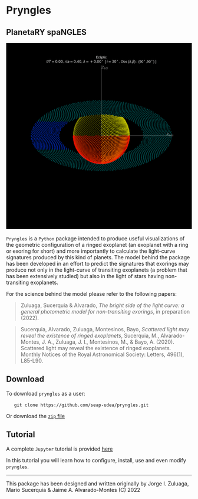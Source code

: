 # Pryngles

## PlanetaRY spaNGLES
![Animation](https://github.com/seap-udea/pryngles-public/blob/master/gallery/ecliptic-i_3.0e+01-lambobs_9.0e+01-betaobs_9.0e+01.gif?raw=true)

`Pryngles` is a `Python` package intended to produce useful
visualizations of the geometric configuration of a ringed exoplanet
(an exoplanet with a ring or exoring for short) and more importantly
to calculate the light-curve signatures produced by this kind of
planets.  The model behind the package has been developed in an effort
to predict the signatures that exorings may produce not only in the
light-curve of transiting exoplanets (a problem that has been
extensively studied) but also in the light of stars having
non-transiting exoplanets.

For the science behind the model please refer to the following papers:

> Zuluaga, Sucerquia & Alvarado, *The bright side of the light curve:
a general photometric model for non-transiting exorings*, in
preparation (2022).

> Sucerquia, Alvarado, Zuluaga, Montesinos, Bayo, *Scattered light may
  reveal the existence of ringed exoplanets*, Sucerquia, M.,
  Alvarado-Montes, J. A., Zuluaga, J. I., Montesinos, M., & Bayo,
  A. (2020). Scattered light may reveal the existence of ringed
  exoplanets. Monthly Notices of the Royal Astronomical Society:
  Letters, 496(1), L85-L90.

## Download

To download `pryngles` as a user:

```
   git clone https://github.com/seap-udea/pryngles.git
```

Or download the [`zip`
file](https://github.com/seap-udea/pryngles/archive/master.zip)

## Tutorial

A complete `Jupyter` tutorial is provided
[here](https://github.com/seap-udea/pryngles-public/blob/master/pryngles-tutorial.ipynb)

In this tutorial you will learn how to configure, install, use and even modify `pryngles`.

------------

This package has been designed and written originally by Jorge
I. Zuluaga, Mario Sucerquia & Jaime A. Alvarado-Montes (C) 2022
